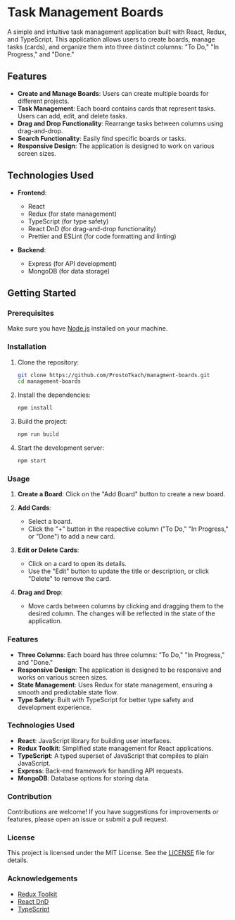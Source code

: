 # Task Management Boards

A simple and intuitive task management application built with React, Redux, and TypeScript. This application allows users to create boards, manage tasks (cards), and organize them into three distinct columns: "To Do," "In Progress," and "Done."

## Features

- **Create and Manage Boards**: Users can create multiple boards for different projects.
- **Task Management**: Each board contains cards that represent tasks. Users can add, edit, and delete tasks.
- **Drag and Drop Functionality**: Rearrange tasks between columns using drag-and-drop.
- **Search Functionality**: Easily find specific boards or tasks.
- **Responsive Design**: The application is designed to work on various screen sizes.

## Technologies Used

- **Frontend**: 
  - React
  - Redux (for state management)
  - TypeScript (for type safety)
  - React DnD (for drag-and-drop functionality)
  - Prettier and ESLint (for code formatting and linting)

- **Backend**:
  - Express (for API development)
  - MongoDB (for data storage)

## Getting Started

### Prerequisites

Make sure you have [Node.js](https://nodejs.org/) installed on your machine.

### Installation

1. Clone the repository:
   ```bash
   git clone https://github.com/ProstoTkach/managment-boards.git
   cd management-boards

2. Install the dependencies:
   ```bash
   npm install

3. Build the project:
   ```bash
   npm run build

4. Start the development server:
   ```bash
   npm start
   
### Usage

1. **Create a Board**: Click on the "Add Board" button to create a new board.

2. **Add Cards**: 
   - Select a board.
   - Click the "+" button in the respective column ("To Do," "In Progress," or "Done") to add a new card.

3. **Edit or Delete Cards**: 
   - Click on a card to open its details.
   - Use the "Edit" button to update the title or description, or click "Delete" to remove the card.

4. **Drag and Drop**: 
   - Move cards between columns by clicking and dragging them to the desired column. The changes will be reflected in the state of the application.

### Features

- **Three Columns**: Each board has three columns: "To Do," "In Progress," and "Done."
- **Responsive Design**: The application is designed to be responsive and works on various screen sizes.
- **State Management**: Uses Redux for state management, ensuring a smooth and predictable state flow.
- **Type Safety**: Built with TypeScript for better type safety and development experience.

### Technologies Used

- **React**: JavaScript library for building user interfaces.
- **Redux Toolkit**: Simplified state management for React applications.
- **TypeScript**: A typed superset of JavaScript that compiles to plain JavaScript.
- **Express**: Back-end framework for handling API requests.
- **MongoDB**: Database options for storing data.

### Contribution

Contributions are welcome! If you have suggestions for improvements or features, please open an issue or submit a pull request.

### License

This project is licensed under the MIT License. See the [LICENSE](LICENSE) file for details.

### Acknowledgements

- [Redux Toolkit](https://redux-toolkit.js.org/)
- [React DnD](https://react-dnd.github.io/react-dnd/about)
- [TypeScript](https://www.typescriptlang.org/)
